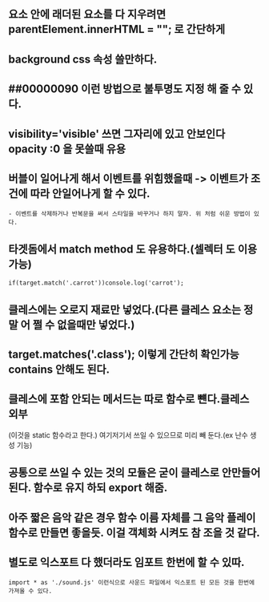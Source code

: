 ## 요소 안에 래더된 요소를 다 지우려면 parentElement.innerHTML = ""; 로 간단하게

## background css 속성 쓸만하다.

## ##00000090 이런 방법으로 불투명도 지정 해 줄 수 있다.

## visibility='visible' 쓰면 그자리에 있고 안보인다 opacity :0 을 못쓸때 유용

## 버블이 일어나게 해서 이벤트를 위힘했을때 -> 이벤트가 조건에 따라 안일어나게 할 수 있다.

    - 이벤트를 삭제하거나 반복문을 써서 스타일을 바꾸거나 하지 말자. 위 처럼 쉬운 방법이 있다.

## 타겟돔에서 match method 도 유용하다.(셀렉터 도 이용 가능)

```
if(target.match('.carrot'))console.log('carrot');
```

## 클레스에는 오로지 재료만 넣었다.(다른 클레스 요소는 정말 어 쩔 수 없을때만 넣었다.)

## target.matches('.class'); 이렇게 간단히 확인가능 contains 안해도 된다.

## 클레스에 포함 안되는 메서드는 따로 함수로 뺸다.클레스 외부

(이것을 static 함수라고 한다.) 여기저기서 쓰일 수 있으므로 미리 빼 둔다.(ex 난수 생성 기능)

## 공통으로 쓰일 수 있는 것의 모듈은 굳이 클레스로 안만들어 된다. 함수로 유지 하되 export 해줌.

## 아주 짧은 음악 같은 경우 함수 이름 자체를 그 음악 플레이 함수로 만들면 좋을듯. 이걸 객체화 시켜도 참 조을 것 같다.

## 별도로 익스포트 다 했더라도 임포트 한번에 할 수 있따.

```
import * as './sound.js' 이런식으로 사운드 파일에서 익스포트 된 모든 것을 한번에 가져올 수 있다.
```
